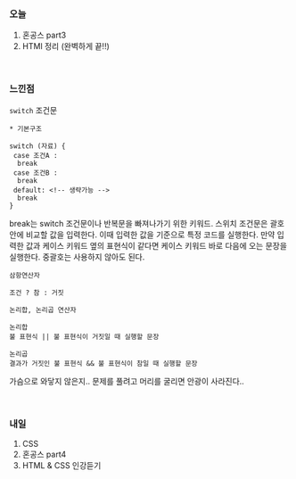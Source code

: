 <h3>오늘</h3>

1. 혼공스 part3
2. HTMl 정리 (완벽하게 끝!!)

<br/>

<h3>느낀점</h3>

`switch` 조건문
~~~
* 기본구조

switch (자료) {
 case 조건A : 
  break
 case 조건B :
  break
 default: <!-- 생략가능 -->
  break
}
~~~

break는 switch 조건문이나 반복문을 빠져나가기 위한 키워드. 스위치 조건문은 괄호 안에 비교할 값을 입력한다. 이때 입력한 값을 기준으로 특정 코드를 실행한다. 
만약 입력한 값과 케이스 키워드 옆의 표현식이 같다면 케이스 키워드 바로 다음에 오는 문장을 실행한다. 중괄호는 사용하지 않아도 된다.

`삼항연산자`
~~~
조건 ? 참 : 거짓
~~~

`논리합, 논리곱 연산자`
~~~
논리합
불 표현식 || 불 표현식이 거짓일 때 실행할 문장

논리곱
결과가 거짓인 불 표현식 && 불 표현식이 참일 때 실행할 문장
~~~

가슴으로 와닿지 않은지.. 문제를 풀려고 머리를 굴리면 안광이 사라진다..



<br/>

<h3>내일</h3>

1. CSS
2. 혼공스 part4
3. HTML & CSS 인강듣기
